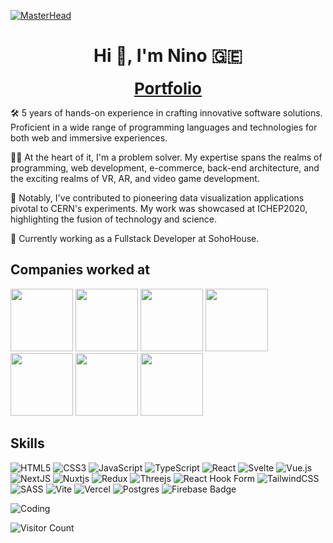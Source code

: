 [![MasterHead](https://firebasestorage.googleapis.com/v0/b/flexi-coding.appspot.com/o/dempgi7-520f8d5f-63d4-4453-8822-dbc149ae27f8.gif?alt=media&token=91c0c7b2-93c3-4029-b011-1a8703c5730d)](https://rishavchanda.io)

<h1 align="center">Hi 👋, I'm Nino 🇬🇪</h1>
<p align="center">
    <a style="font-weight: bold; font-size:26px" href="https://spacerr.vercel.app/">Portfolio</a>
</p>

🛠️ 5 years of hands-on experience in crafting innovative software solutions. Proficient in a wide range of programming languages and technologies for both web and immersive experiences.

👨‍💻 At the heart of it, I'm a problem solver. My expertise spans the realms of programming, web development, e-commerce, back-end architecture, and the exciting realms of VR, AR, and video game development.

🔬 Notably, I've contributed to pioneering data visualization applications pivotal to CERN's experiments. My work was showcased at ICHEP2020, highlighting the fusion of technology and science.

🚀 Currently working as a Fullstack Developer at SohoHouse.

## Companies worked at

<div>
<a href="https://www.cern.ch" target="_blank"> <img display="inline-block" height="100px" width="100px" src="https://logos-world.net/wp-content/uploads/2020/12/CERN-Logo.png"/></a>
<a href="https://www.epam.com" target="_blank"><img display="inline-block" height="100px" width="100px" src="https://logos-download.com/wp-content/uploads/2019/06/Epam_Systems_Logo.png"/></a>
<a href="https://www.lookers.co.uk/" target="_blank"><img display="inline-block" height="100px" width="100px" src="https://images.crunchbase.com/image/upload/c_lpad,f_auto,q_auto:eco,dpr_1/t613vc5mxzrq3hgruycy"/></a>
<a href="https://basic-fit.com/" target="_blank"><img display="inline-block" height="100px" width="100px" src="https://encrypted-tbn0.gstatic.com/images?q=tbn:ANd9GcRCcP-Y-DREZNTMk8Z7s1daEcLu4sMZUhX9HMFsDf4IKQ&s"/></a>
<a href="https://www.mizunousa.com/" target="_blank"><img display="inline-block" height="100px" width="100px" src="https://upload.wikimedia.org/wikipedia/commons/thumb/5/53/MIZUNO_logo.svg/2560px-MIZUNO_logo.svg.png"/></a>
<a href="https://sohohouse.com" target="_blank"><img display="inline-block" height="100px"  src="https://dq06ugkuram52.cloudfront.net/files/5404295/20704059-large.png"/></a>
<a href="https://www.maxinai.com/" target="_blank"><img display="inline-block" height="100px"  src="https://encrypted-tbn0.gstatic.com/images?q=tbn:ANd9GcTl8goQzdyXp6HDK1O0hwbkGKYYgw_Urpb-kOQ570zJqg&s"/></a>
</div>

## Skills

![HTML5](https://img.shields.io/badge/html5-%23E34F26.svg?style=for-the-badge&logo=html5&logoColor=white) ![CSS3](https://img.shields.io/badge/css3-%231572B6.svg?style=for-the-badge&logo=css3&logoColor=white) ![JavaScript](https://img.shields.io/badge/javascript-%23323330.svg?style=for-the-badge&logo=javascript&logoColor=%23F7DF1E) ![TypeScript](https://img.shields.io/badge/typescript-%23007ACC.svg?style=for-the-badge&logo=typescript&logoColor=white) ![React](https://img.shields.io/badge/react-%2320232a.svg?style=for-the-badge&logo=react&logoColor=%2361DAFB) ![Svelte](https://img.shields.io/badge/svelte-%23f1413d.svg?style=for-the-badge&logo=svelte&logoColor=white) ![Vue.js](https://img.shields.io/badge/vuejs-%2335495e.svg?style=for-the-badge&logo=vuedotjs&logoColor=%234FC08D) ![NextJS](https://img.shields.io/badge/next.js-000000?style=for-the-badge&logo=nextdotjs&logoColor=white) ![Nuxtjs](https://img.shields.io/badge/Nuxt-002E3B?style=for-the-badge&logo=nuxtdotjs&logoColor=#00DC82) ![Redux](https://img.shields.io/badge/redux-%23593d88.svg?style=for-the-badge&logo=redux&logoColor=white) ![Threejs](https://img.shields.io/badge/threejs-black?style=for-the-badge&logo=three.js&logoColor=white) ![React Hook Form](https://img.shields.io/badge/React%20Hook%20Form-%23EC5990.svg?style=for-the-badge&logo=reacthookform&logoColor=white) ![TailwindCSS](https://img.shields.io/badge/tailwindcss-%2338B2AC.svg?style=for-the-badge&logo=tailwind-css&logoColor=white) ![SASS](https://img.shields.io/badge/SASS-hotpink.svg?style=for-the-badge&logo=SASS&logoColor=white) ![Vite](https://img.shields.io/badge/vite-%23646CFF.svg?style=for-the-badge&logo=vite&logoColor=white) ![Vercel](https://img.shields.io/badge/vercel-%23000000.svg?style=for-the-badge&logo=vercel&logoColor=white) ![Postgres](https://img.shields.io/badge/postgres-%23316192.svg?style=for-the-badge&logo=postgresql&logoColor=white) ![Firebase Badge](https://img.shields.io/badge/Firebase-FFCA28?logo=firebase&logoColor=000&style=for-the-badge)

<img align="center" alt="Coding"  src="https://media.tenor.com/YZPnGuPeZv8AAAAd/coding.gifttps://giphy.com/clips/work-computer-laptop-1u01IRKm3cKUH4GU1U">

![Visitor Count](https://profile-counter.glitch.me/NinaZurash/count.svg)
